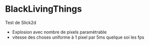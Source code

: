 BlackLivingThings
=================

Test de Slick2d

- Explosion avec nombre de pixels paramètrable
- vitesse des choses uniforme à 1 pixel par 5ms
  quelque soi les fps
